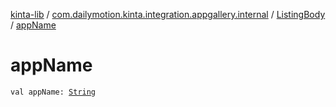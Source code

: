 [kinta-lib](../../index.md) / [com.dailymotion.kinta.integration.appgallery.internal](../index.md) / [ListingBody](index.md) / [appName](./app-name.md)

# appName

`val appName: `[`String`](https://kotlinlang.org/api/latest/jvm/stdlib/kotlin/-string/index.html)